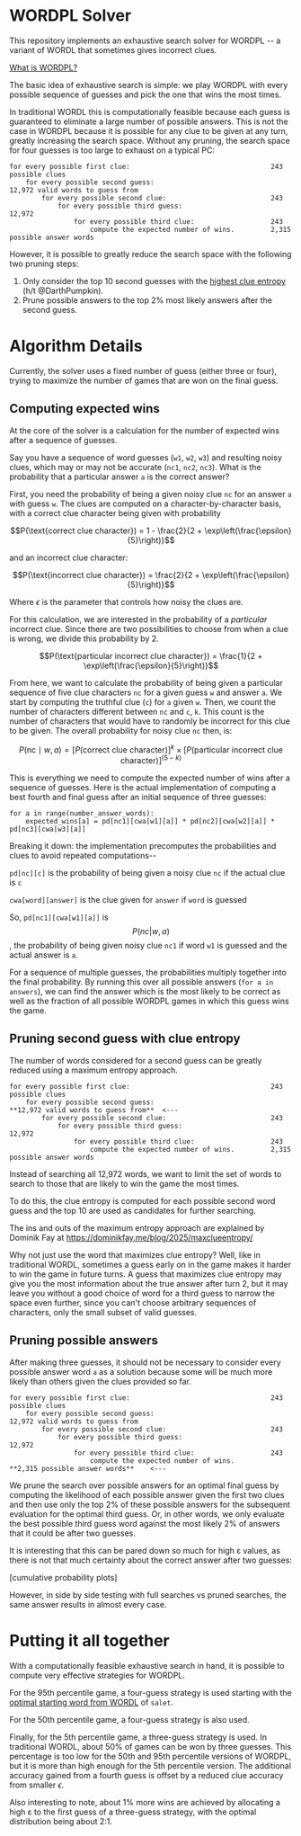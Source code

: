 
WORDPL Solver
=============

This repository implements an exhaustive search solver for WORDPL -- a variant of WORDL that sometimes gives incorrect clues.

[What is WORDPL?](https://github.com/TedTed/wordpl?tab=readme-ov-file)

The basic idea of exhaustive search is simple: we play WORDPL with every possible sequence of guesses and pick the one that wins the most times.

In traditional WORDL this is computationally feasible because each guess is guaranteed to eliminate a large number of possible answers. This is not the case in WORDPL because it is possible for any clue to be given at any turn, greatly increasing the search space. Without any pruning, the search space for four guesses is too large to exhaust on a typical PC:

```
for every possible first clue:                                   243 possible clues
    for every possible second guess:                             12,972 valid words to guess from
        for every possible second clue:                          243
            for every possible third guess:                      12,972
                for every possible third clue:                   243
                    compute the expected number of wins.         2,315 possible answer words
```

However, it is possible to greatly reduce the search space with the following two pruning steps:

1. Only consider the top 10 second guesses with the [highest clue entropy](https://dominikfay.me/blog/2025/maxclueentropy/) (h/t @DarthPumpkin).
2. Prune possible answers to the top 2% most likely answers after the second guess.

Algorithm Details
=================

Currently, the solver uses a fixed number of guess (either three or four), trying to maximize the number of games that are won on the final guess.

Computing expected wins
-----------------------

At the core of the solver is a calculation for the number of expected wins after a sequence of guesses.

Say you have a sequence of word guesses (`w1`, `w2`, `w3`) and resulting noisy clues, which may or may not be accurate (`nc1`, `nc2`, `nc3`). What is the probability that a particular answer `a` is the correct answer?

First, you need the probability of being a given noisy clue `nc` for an answer `a` with guess `w`. The clues are computed on a character-by-character basis, with a correct clue character being given with probability

$$P(\text{correct clue character}) = 1 - \frac{2}{2 + \exp\left(\frac{\epsilon}{5}\right)}$$

and an incorrect clue character:

$$P(\text{incorrect clue character}) = \frac{2}{2 + \exp\left(\frac{\epsilon}{5}\right)}$$

Where $\epsilon$ is the parameter that controls how noisy the clues are.

For this calculation, we are interested in the probability of a _particular_ incorrect clue. Since there are two possibilities to choose from when a clue is wrong, we divide this probability by 2.

$$P(\text{particular incorrect clue character}) = \frac{1}{2 + \exp\left(\frac{\epsilon}{5}\right)}$$

From here, we want to calculate the probability of being given a particular sequence of five clue characters `nc` for a given guess `w` and answer `a`. We start by computing the truthful clue (`c`) for `a` given `w`. Then, we count the number of characters different between `nc` and `c`, `k`. This count is the number of characters that would have to randomly be incorrect for this clue to be given. The overall probability for noisy clue `nc` then, is:

$$P(\text{nc} \mid w, a) = \left[ P(\text{correct clue character}) \right]^k \times \left[ P(\text{particular incorrect clue character}) \right]^{(5 - k)}$$

This is everything we need to compute the expected number of wins after a sequence of guesses. Here is the actual implementation of computing a best fourth and final guess after an initial sequence of three guesses:

```
for a in range(number_answer_words):
    expected_wins[a] = pd[nc1][cwa[w1][a]] * pd[nc2][cwa[w2][a]] * pd[nc3][cwa[w3][a]]
```

Breaking it down: the implementation precomputes the probabilities and clues to avoid repeated computations--

`pd[nc][c]` is the probability of being given a noisy clue `nc` if the actual clue is `c`

`cwa[word][answer]` is the clue given for `answer` if `word` is guessed

So, `pd[nc1][cwa[w1][a]]` is $$P(nc | w , a)$$, the probability of being given noisy clue `nc1` if word `w1` is guessed and the actual answer is `a`.

For a sequence of multiple guesses, the probabilities multiply together into the final probability. By running this over all possible answers (`for a in answers`), we can find the answer which is the most likely to be correct as well as the fraction of all possible WORDPL games in which this guess wins the game.


Pruning second guess with clue entropy
--------------------------------------

The number of words considered for a second guess can be greatly reduced using a maximum entropy approach.

```
for every possible first clue:                                   243 possible clues
    for every possible second guess:                             **12,972 valid words to guess from**  <---
        for every possible second clue:                          243
            for every possible third guess:                      12,972
                for every possible third clue:                   243
                    compute the expected number of wins.         2,315 possible answer words
```

Instead of searching all 12,972 words, we want to limit the set of words to search to those that are likely to win the game the most times.

To do this, the clue entropy is computed for each possible second word guess and the top 10 are used as candidates for further searching. 

The ins and outs of the maximum entropy approach are explained by Dominik Fay at https://dominikfay.me/blog/2025/maxclueentropy/

Why not just use the word that maximizes clue entropy? Well, like in traditional WORDL, sometimes a guess early on in the game makes it harder to win the game in future turns. A guess that maximizes clue entropy may give you the most information about the true answer after turn 2, but it may leave you without a good choice of word for a third guess to narrow the space even further, since you can't choose arbitrary sequences of characters, only the small subset of valid guesses.


Pruning possible answers
------------------------

After making three guesses, it should not be necessary to consider every possible answer word `a` as a solution because some will be much more likely than others given the clues provided so far.

```
for every possible first clue:                                   243 possible clues
    for every possible second guess:                             12,972 valid words to guess from  
        for every possible second clue:                          243
            for every possible third guess:                      12,972
                for every possible third clue:                   243
                    compute the expected number of wins.         **2,315 possible answer words**    <---
```

We prune the search over possible answers for an optimal final guess by computing the likelihood of each possible answer given the first two clues and then use only the top 2% of these possible answers for the subsequent evaluation for the optimal third guess. Or, in other words, we only evaluate the best possible third guess word against the most likely 2% of answers that it could be after two guesses.

It is interesting that this can be pared down so much for high ε values, as there is not that much certainty about the correct answer after two guesses:

[cumulative probability plots]

However, in side by side testing with full searches vs pruned searches, the same answer results in almost every case. 


Putting it all together
=======================

With a computationally feasible exhaustive search in hand, it is possible to compute very effective strategies for WORDPL.

For the 95th percentile game, a four-guess strategy is used starting with the [optimal starting word from WORDL](https://sonorouschocolate.com/notes/index.php?title=The_best_strategies_for_Wordle) of `salet`.

For the 50th percentile game, a four-guess strategy is also used.

Finally, for the 5th percentile game, a three-guess strategy is used. In traditional WORDL, about 50% of games can be won by three guesses. This percentage is too low for the 50th and 95th percentile versions of WORDPL, but it is more than high enough for the 5th percentile version. The additional accuracy gained from a fourth guess is offset by a reduced clue accuracy from smaller $\epsilon$.

Also interesting to note, about 1% more wins are achieved by allocating a high ε to the first guess of a three-guess strategy, with the optimal distribution being about 2:1.

